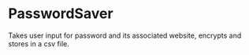 # PasswordSaver

Takes user input for password and its associated website, encrypts and stores in a csv file.
